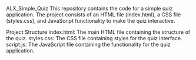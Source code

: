 ALX_Simple_Quiz
This repository contains the code for a simple quiz application. The project consists of an HTML file (index.html), a CSS file (styles.css), and JavaScript functionality to make the quiz interactive.

Project Structure
index.html: The main HTML file containing the structure of the quiz.
styles.css: The CSS file containing styles for the quiz interface.
script.js: The JavaScript file containing the functionality for the quiz application.
